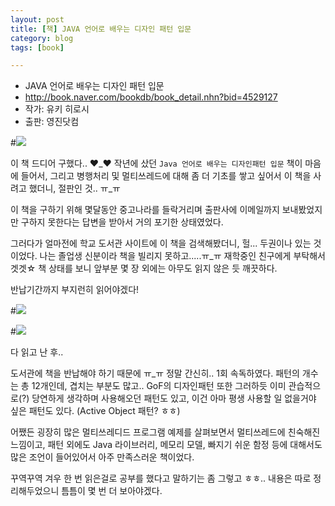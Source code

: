 ```yaml
---
layout: post
title: [책] JAVA 언어로 배우는 디자인 패턴 입문
category: blog
tags: [book]

---
```


- JAVA 언어로 배우는 디자인 패턴 입문
 - http://book.naver.com/bookdb/book_detail.nhn?bid=4529127
 - 작가: 유키 히로시
 - 출판: 영진닷컴

<!-- more -->

#![](__imgUrl__/1.jpg)

이 책 드디어 구했다.. ♥_♥
작년에 샀던 `Java 언어로 배우는 디자인패턴 입문` 책이 마음에 들어서, 그리고 병행처리 및 멀티쓰레드에 대해 좀 더 기초를 쌓고 싶어서 이 책을 사려고 했더니, 절판인 것.. ㅠ_ㅠ

이 책을 구하기 위해 몇달동안 중고나라를 들락거리며 출판사에 이메일까지 보내봤었지만 구하지 못한다는 답변을 받아서 거의 포기한 상태였었다.

그러다가 얼마전에 학교 도서관 사이트에 이 책을 검색해봤더니, 헐... 두권이나 있는 것이었다. 나는 졸업생 신분이라 책을 빌리지 못하고.....ㅠ_ㅠ 재학중인 친구에게 부탁해서 겟겟☆
책 상태를 보니 앞부분 몇 장 외에는 아무도 읽지 않은 듯 깨끗하다.

반납기간까지 부지런히 읽어야겠다!


#![](__imgUrl__/2.jpg)

#![](__imgUrl__/3.jpg)


다 읽고 난 후..

도서관에 책을 반납해야 하기 때문에 ㅠ_ㅠ 정말 간신히.. 1회 속독하였다.
패턴의 개수는 총 12개인데, 겹치는 부분도 많고..
GoF의 디자인패턴 또한 그러하듯 이미 관습적으로(?) 당연하게 생각하며 사용해오던 패턴도 있고, 이건 아마 평생 사용할 일 없을거야 싶은 패턴도 있다. (Active Object 패턴? ㅎㅎ)

어쨌든 굉장히 많은 멀티쓰레디드 프로그램 예제를 살펴보면서 멀티쓰레드에 친숙해진 느낌이고,
패턴 외에도 Java 라이브러리, 메모리 모델, 빠지기 쉬운 함정 등에 대해서도 많은 조언이 들어있어서 아주 만족스러운 책이었다.

꾸역꾸역 겨우 한 번 읽은걸로 공부를 했다고 말하기는 좀 그렇고 ㅎㅎ.. 내용은 따로 정리해두었으니 틈틈이 몇 번 더 보아야겠다.
